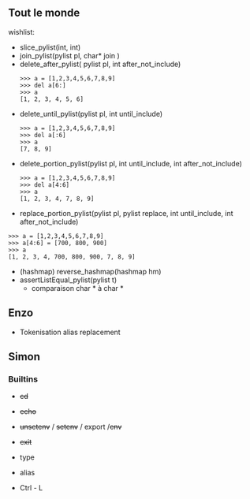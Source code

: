 ## Tout le monde

wishlist:
- slice_pylist(int, int)
- join_pylist(pylist pl, char* join )
- delete_after_pylist( pylist pl, int after_not_include)
	```
	>>> a = [1,2,3,4,5,6,7,8,9]
	>>> del a[6:]
	>>> a
	[1, 2, 3, 4, 5, 6]
	```
- delete_until_pylist(pylist pl, int until_include)
	```
	>>> a = [1,2,3,4,5,6,7,8,9]
	>>> del a[:6]
	>>> a
	[7, 8, 9]
	```
- delete_portion_pylist(pylist pl, int until_include, int after_not_include)
	```
	>>> a = [1,2,3,4,5,6,7,8,9]
	>>> del a[4:6]
	>>> a
	[1, 2, 3, 4, 7, 8, 9]
	```
- replace_portion_pylist(pylist pl, pylist replace, int until_include, int after_not_include)
```
>>> a = [1,2,3,4,5,6,7,8,9]
>>> a[4:6] = [700, 800, 900]
>>> a
[1, 2, 3, 4, 700, 800, 900, 7, 8, 9]
```
- (hashmap) reverse_hashmap(hashmap hm)
- assertListEqual_pylist(pylist t)
	- comparaison char * à char *


## Enzo

- Tokenisation alias replacement

## Simon

### Builtins
- ~~cd~~
- ~~echo~~
- ~~unsetenv~~ / ~~setenv~~ / export /~~env~~
- ~~exit~~
- type
- alias


- Ctrl - L
